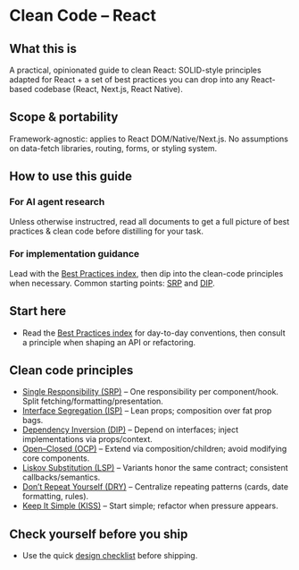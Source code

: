 # Clean Code – React

## What this is

A practical, opinionated guide to clean React: SOLID-style principles adapted
for React + a set of best practices you can drop into any React-based codebase
(React, Next.js, React Native).

## Scope & portability

Framework-agnostic: applies to React DOM/Native/Next.js. No assumptions on
data-fetch libraries, routing, forms, or styling system.

## How to use this guide

### For AI agent research

Unless otherwise instructred, read all documents to get a full picture of best
practices & clean code before distilling for your task.

### For implementation guidance

Lead with the [Best Practices index](./best-practices/index.md),
then dip into the clean-code principles when necessary. Common starting points:
[SRP](./clean-code/single-responsibility-principle.md) and
[DIP](./clean-code/dependency-inversion-principle.md).

## Start here

* Read the [Best Practices index](./best-practices/index.md) for
day-to-day conventions, then consult a principle when shaping an API or refactoring.

## Clean code principles

* [Single Responsibility (SRP)](./clean-code/single-responsibility-principle.md)
– One responsibility per component/hook. Split fetching/formatting/presentation.
* [Interface Segregation (ISP)](./clean-code/interface-segregation-principle.md)
– Lean props; composition over fat prop bags.
* [Dependency Inversion (DIP)](./clean-code/dependency-inversion-principle.md)
– Depend on interfaces; inject implementations via props/context.
* [Open–Closed (OCP)](./clean-code/open-closed-principle.md)
– Extend via composition/children; avoid modifying core components.
* [Liskov Substitution (LSP)](./clean-code/liskov-substitution-principle.md)
– Variants honor the same contract; consistent callbacks/semantics.
* [Don’t Repeat Yourself (DRY)](./clean-code/dry-principle.md)
– Centralize repeating patterns (cards, date formatting, rules).
* [Keep It Simple (KISS)](./clean-code/kiss-principle.md)
– Start simple; refactor when pressure appears.

## Check yourself before you ship

* Use the quick [design checklist](./design-checklist.md) before shipping.
